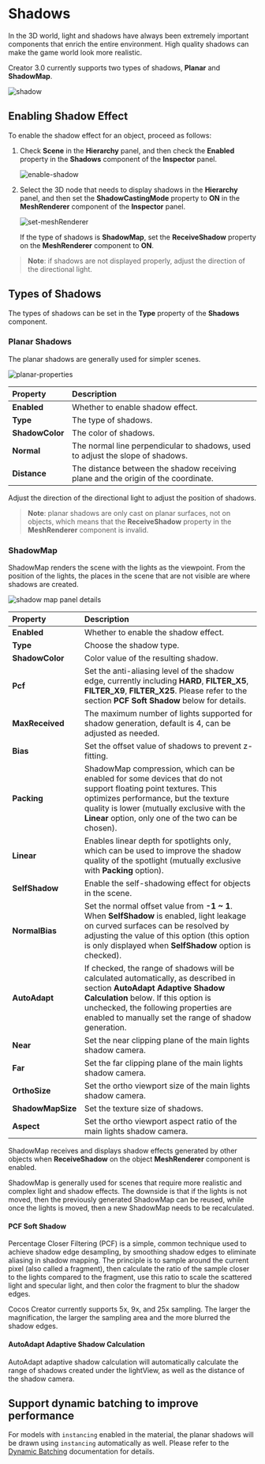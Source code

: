 # Shadows

In the 3D world, light and shadows have always been extremely important components that enrich the entire environment. High quality shadows can make the game world look more realistic.

Creator 3.0 currently supports two types of shadows, **Planar** and **ShadowMap**.

![shadow](shadow/shadowExample.png)

## Enabling Shadow Effect

To enable the shadow effect for an object, proceed as follows:

1. Check **Scene** in the **Hierarchy** panel, and then check the **Enabled** property in the **Shadows** component of the **Inspector** panel.

    ![enable-shadow](shadow/enable-shadow.png)

2. Select the 3D node that needs to display shadows in the **Hierarchy** panel, and then set the **ShadowCastingMode** property to **ON** in the **MeshRenderer** component of the **Inspector** panel.

    ![set-meshRenderer](shadow/set-meshrenderer.png)

    If the type of shadows is **ShadowMap**, set the **ReceiveShadow** property on the **MeshRenderer** component to **ON**.

> **Note**: if shadows are not displayed properly, adjust the direction of the directional light.

## Types of Shadows

The types of shadows can be set in the **Type** property of the **Shadows** component.

### Planar Shadows

The planar shadows are generally used for simpler scenes.

![planar-properties](shadow/plannar-properties.png)

| Property | Description |
| :--- | :--- |
| **Enabled** | Whether to enable shadow effect. |
| **Type** | The type of shadows. |
| **ShadowColor** | The color of shadows. |
| **Normal** | The normal line perpendicular to shadows, used to adjust the slope of shadows. |
| **Distance** | The distance between the shadow receiving plane and the origin of the coordinate. |

Adjust the direction of the directional light to adjust the position of shadows.

> **Note**: planar shadows are only cast on planar surfaces, not on objects, which means that the **ReceiveShadow** property in the **MeshRenderer** component is invalid.

### ShadowMap

ShadowMap renders the scene with the lights as the viewpoint. From the position of the lights, the places in the scene that are not visible are where shadows are created.

![shadow map panel details](shadow/shadowmap-properties.png)

| Property | Description |
| :--- | :--- |
| **Enabled**         | Whether to enable the shadow effect. |
| **Type**            | Choose the shadow type. |
| **ShadowColor**     | Color value of the resulting shadow. |
| **Pcf**             | Set the anti-aliasing level of the shadow edge, currently including **HARD**, **FILTER_X5**, **FILTER_X9**, **FILTER_X25**. Please refer to the section **PCF Soft Shadow** below for details.  |
| **MaxReceived**     | The maximum number of lights supported for shadow generation, default is 4, can be adjusted as needed.  |
| **Bias**            | Set the offset value of shadows to prevent z-fitting. |
| **Packing**            | ShadowMap compression, which can be enabled for some devices that do not support floating point textures. This optimizes performance, but the texture quality is lower (mutually exclusive with the **Linear** option, only one of the two can be chosen). |
| **Linear**       | Enables linear depth for spotlights only, which can be used to improve the shadow quality of the spotlight (mutually exclusive with **Packing** option).     |
| **SelfShadow**       | Enable the self-shadowing effect for objects in the scene.     |
| **NormalBias**          | Set the normal offset value from **-1 ~ 1**. When **SelfShadow** is enabled, light leakage on curved surfaces can be resolved by adjusting the value of this option (this option is only displayed when **SelfShadow** option is checked).     |
| **AutoAdapt**       | If checked, the range of shadows will be calculated automatically, as described in section **AutoAdapt Adaptive Shadow Calculation** below. If this option is unchecked, the following properties are enabled to manually set the range of shadow generation.  |
| **Near**            | Set the near clipping plane of the main lights shadow camera. |
| **Far**             | Set the far clipping plane of the main lights shadow camera. |
| **OrthoSize**       | Set the ortho viewport size of the main lights shadow camera. |
| **ShadowMapSize**   | Set the texture size of shadows. |
| **Aspect**          | Set the ortho viewport aspect ratio of the main lights shadow camera. |

ShadowMap receives and displays shadow effects generated by other objects when **ReceiveShadow** on the object **MeshRenderer** component is enabled.

ShadowMap is generally used for scenes that require more realistic and complex light and shadow effects. The downside is that if the lights is not moved, then the previously generated ShadowMap can be reused, while once the lights is moved, then a new ShadowMap needs to be recalculated.

#### PCF Soft Shadow

Percentage Closer Filtering (PCF) is a simple, common technique used to achieve shadow edge desampling, by smoothing shadow edges to eliminate aliasing in shadow mapping. The principle is to sample around the current pixel (also called a fragment), then calculate the ratio of the sample closer to the lights compared to the fragment, use this ratio to scale the scattered light and specular light, and then color the fragment to blur the shadow edges.

Cocos Creator currently supports 5x, 9x, and 25x sampling. The larger the magnification, the larger the sampling area and the more blurred the shadow edges.

#### AutoAdapt Adaptive Shadow Calculation

AutoAdapt adaptive shadow calculation will automatically calculate the range of shadows created under the lightView, as well as the distance of the shadow camera.

## Support dynamic batching to improve performance

For models with `instancing` enabled in the material, the planar shadows will be drawn using `instancing` automatically as well. Please refer to the [Dynamic Batching](../../../engine/renderable/model-component.md#about-dynamic-batching) documentation for details.
